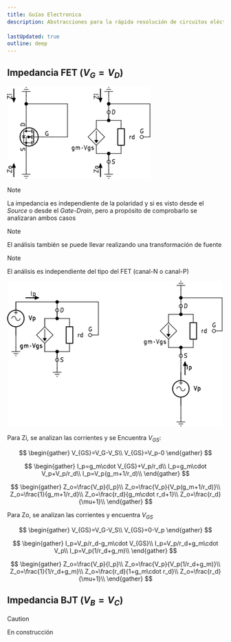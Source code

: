 ```yaml
---
title: Guías Electronica
description: Abstracciones para la rápida resolución de circuitos eléctricos

lastUpdated: true
outline: deep
---
```


## Impedancia FET ($V_G=V_D$)

![Impedancia](img/impedancia-vg_vs.svg)

> [!NOTE]
> La impedancia es independiente de la polaridad y si es visto desde el *Source* o desde el *Gate-Drain*, pero a propósito de comprobarlo se analizaran ambos casos

> [!NOTE]
> El análisis también se puede llevar realizando una transformación de fuente

> [!NOTE]
> El análisis es independiente del tipo del FET (canal-N o canal-P)

![Impedancia](img/impedancia-vg_vsAC.svg)

Para Zi, se analizan las corrientes y se Encuentra $V_{GS}$:

$$
\begin{gather}
V_{GS}=V_G-V_S\\
V_{GS}=V_p-0
\end{gather}
$$

$$
\begin{gather}
I_p=g_m\cdot V_{GS}+V_p/r_d\\
I_p=g_m\cdot V_p+V_p/r_d\\
I_p=V_p(g_m+1/r_d)\\
\end{gather}
$$

$$
\begin{gather}
Z_o=\frac{V_p}{I_p}\\
Z_o=\frac{V_p}{V_p(g_m+1/r_d)}\\
Z_o=\frac{1}{g_m+1/r_d}\\
Z_o=\frac{r_d}{g_m\cdot r_d+1}\\
Z_o=\frac{r_d}{\mu+1}\\
\end{gather}
$$

Para Zo, se analizan las corrientes y encuentra $V_{GS}$

$$
\begin{gather}
V_{GS}=V_G-V_S\\
V_{GS}=0-V_p
\end{gather}
$$

$$
\begin{gather}
I_p=V_p/r_d-g_m\cdot V_{GS}\\
I_p=V_p/r_d+g_m\cdot V_p\\
I_p=V_p(1/r_d+g_m)\\
\end{gather}
$$

$$
\begin{gather}
Z_o=\frac{V_p}{I_p}\\
Z_o=\frac{V_p}{V_p(1/r_d+g_m)}\\
Z_o=\frac{1}{1/r_d+g_m}\\
Z_o=\frac{r_d}{1+g_m\cdot r_d}\\
Z_o=\frac{r_d}{\mu+1}\\
\end{gather}
$$

## Impedancia BJT ($V_B=V_C$)

> [!CAUTION]
> En construcción